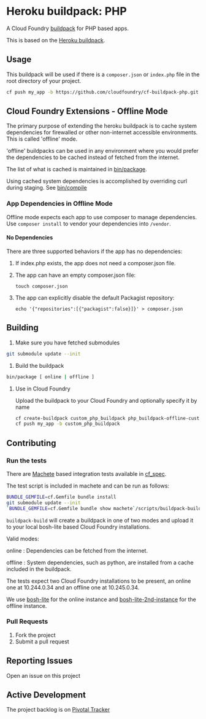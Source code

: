 # Heroku buildpack: PHP

A Cloud Foundry [buildpack](http://docs.cloudfoundry.org/buildpacks/) for PHP based apps.

This is based on the [Heroku buildpack](https://github.com/heroku/heroku-buildpack-php).

## Usage

This buildpack will be used if there is a `composer.json` or `index.php` file in the root directory of your project.

```bash
cf push my_app -b https://github.com/cloudfoundry/cf-buildpack-php.git
```

## Cloud Foundry Extensions - Offline Mode

The primary purpose of extending the heroku buildpack is to cache system dependencies for firewalled or other non-internet accessible environments. This is called 'offline' mode.

'offline' buildpacks can be used in any environment where you would prefer the dependencies to be cached instead of fetched from the internet.

The list of what is cached is maintained in [bin/package](bin/package).

Using cached system dependencies is accomplished by overriding curl during staging. See [bin/compile](bin/compile#L44-48)

### App Dependencies in Offline Mode
Offline mode expects each app to use composer to manage dependencies. Use `composer install` to vendor your dependencies into `/vendor`.

#### No Dependencies

There are three supported behaviors if the app has no dependencies:

1. If index.php exists, the app does not need a composer.json file.

1. The app can have an empty composer.json file:

    `touch composer.json`

1. The app can explicitly disable the default Packagist repository:

    `echo '{"repositories":[{"packagist":false}]}' > composer.json`

## Building
1. Make sure you have fetched submodules

  ```bash
  git submodule update --init
  ```

1. Build the buildpack

  ```bash
  bin/package [ online | offline ]
  ```

1. Use in Cloud Foundry

    Upload the buildpack to your Cloud Foundry and optionally specify it by name

    ```bash
    cf create-buildpack custom_php_buildpack php_buildpack-offline-custom.zip 1
    cf push my_app -b custom_php_buildpack
    ```

## Contributing

### Run the tests

There are [Machete](https://github.com/pivotal-cf-experimental/machete) based integration tests available in [cf_spec](cf_spec).

The test script is included in machete and can be run as follows:

```bash
BUNDLE_GEMFILE=cf.Gemfile bundle install
git submodule update --init
`BUNDLE_GEMFILE=cf.Gemfile bundle show machete`/scripts/buildpack-build [mode]
```

`buildpack-build` will create a buildpack in one of two modes and upload it to your local bosh-lite based Cloud Foundry installations.

Valid modes:

online : Dependencies can be fetched from the internet.

offline : System dependencies, such as python, are installed from a cache included in the buildpack.

The tests expect two Cloud Foundry installations to be present, an online one at 10.244.0.34 and an offline one at 10.245.0.34.

We use [bosh-lite](https://github.com/cloudfoundry/bosh-lite) for the online instance and [bosh-lite-2nd-instance](https://github.com/cf-buildpacks/bosh-lite-2nd-instance) for the offline instance.

### Pull Requests

1. Fork the project
1. Submit a pull request

## Reporting Issues

Open an issue on this project

## Active Development

The project backlog is on [Pivotal Tracker](https://www.pivotaltracker.com/projects/1042066)
